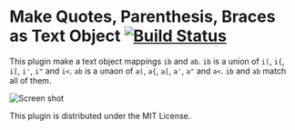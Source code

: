 Make Quotes, Parenthesis, Braces as Text Object [![Build Status](https://travis-ci.org/rhysd/vim-textobj-anyblock.png?branch=master)](https://travis-ci.org/rhysd/vim-textobj-anyblock)
===============================================

This plugin make a text object mappings `ib` and `ab`.  `ib` is a union of `i(`, `i{`, `i[`, `i'`, `i"` and `i<`.  `ab` is a unaon of `a(`, `a{`, `a[`, `a'`, `a"` and `a<`.
`ib` and `ab` match all of them.

![Screen shot](http://gifzo.net/Twph2N6Nmd.gif)

This plugin is distributed under the MIT License.
